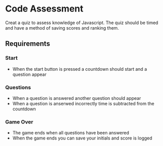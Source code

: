 # Code Assessment

Creat a quiz to assess knowledge of Javascript. The quiz should be timed and have a method of saving scores and ranking them.

## Requirements

### Start
- When the start button is pressed a countdown should start and a question appear

### Questions
- When a question is answered another question should appear
- When a question is anserwed incorrectly time is subtracted from the countdown

### Game Over
- The game ends when all questions have been answered
- When the game ends you can save your initials and score is logged
